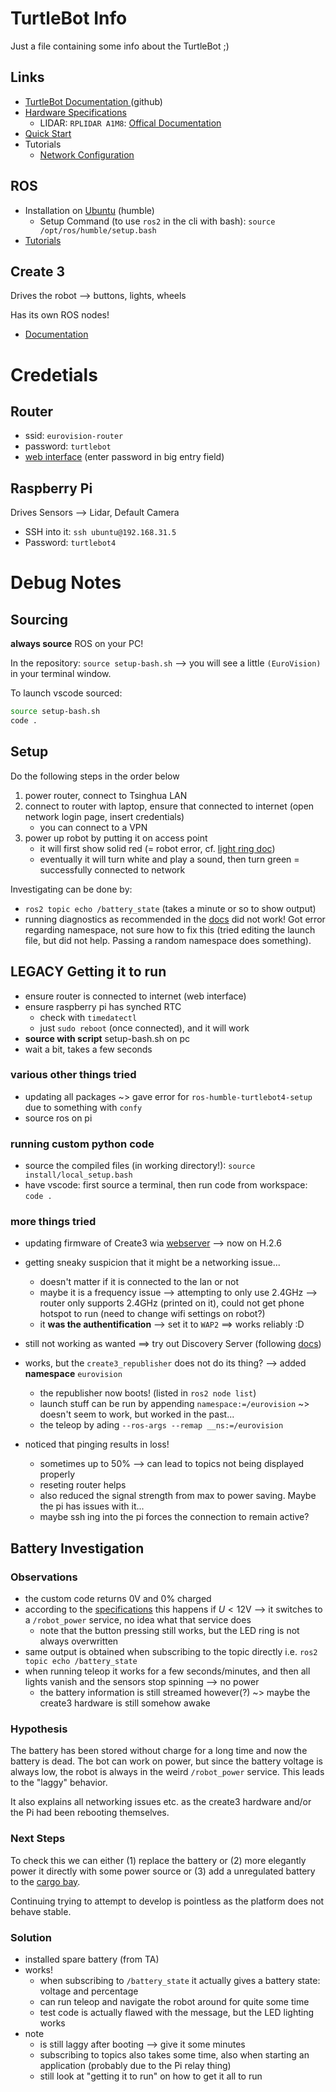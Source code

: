 # TurtleBot Info

Just a file containing some info about the TurtleBot ;)

## Links

- [TurtleBot Documentation ](https://turtlebot.github.io/turtlebot4-user-manual/)(github)
- [Hardware Specifications](https://www.ncnynl.com/archives/202208/5371.html)
    - LIDAR: `RPLIDAR A1M8`: [Offical Documentation](https://www.slamtec.com/en/Lidar/A1)
- [Quick Start](https://www.ncnynl.com/archives/202208/5372.html)
- Tutorials
    - [Network Configuration](https://www.ncnynl.com/archives/202208/5374.html)
 
## ROS

- Installation on [Ubuntu](https://docs.ros.org/en/humble/Installation/Ubuntu-Install-Debs.html) (humble)
    - Setup Command (to use `ros2` in the cli with bash): `source /opt/ros/humble/setup.bash`
- [Tutorials](https://docs.ros.org/en/humble/Tutorials.html)
 
## Create 3

Drives the robot --> buttons, lights, wheels

Has its own ROS nodes!

- [Documentation](https://iroboteducation.github.io/create3_docs/)

# Credetials

## Router

- ssid: `eurovision-router`
- password: `turtlebot`
- [web interface](http://192.168.31.1) (enter password in big entry field)

## Raspberry Pi

Drives Sensors --> Lidar, Default Camera

- SSH into it: `ssh ubuntu@192.168.31.5`
- Password: `turtlebot4`

# Debug Notes

## Sourcing

**always source** ROS on your PC!

In the repository: `source setup-bash.sh` --> you will see a little `(EuroVision)` in your terminal window.

To launch vscode sourced:

```bash
source setup-bash.sh
code .
```

## Setup

Do the following steps in the order below

1. power router, connect to Tsinghua LAN
2. connect to router with laptop, ensure that connected to internet (open network login page, insert credentials)
    - you can connect to a VPN
3. power up robot by putting it on access point
    - it will first show solid red (= robot error, cf. [light ring doc](https://iroboteducation.github.io/create3_docs/hw/face/))
    - eventually it will turn white and play a sound, then turn green = successfully connected to network

Investigating can be done by:

- `ros2 topic echo /battery_state` (takes a minute or so to show output)
- running diagnostics as recommended in the [docs](https://turtlebot.github.io/turtlebot4-user-manual/troubleshooting/diagnostics.html) did not work! Got error regarding namespace, not sure how to fix this (tried editing the launch file, but did not help. Passing a random namespace does something).


## LEGACY Getting it to run 

- ensure router is connected to internet (web interface)
- ensure raspberry pi has synched RTC
    - check with `timedatectl`
    - just `sudo reboot` (once connected), and it will work
- **source with script** setup-bash.sh on pc
- wait a bit, takes a few seconds

### various other things tried

- updating all packages ~> gave error for `ros-humble-turtlebot4-setup` due to something with `confy`
- source ros on pi

### running custom python code

- source the compiled files (in working directory!): `source install/local_setup.bash`
- have vscode: first source a terminal, then run code from workspace: `code .`

### more things tried

- updating firmware of Create3 wia [webserver](https://iroboteducation.github.io/create3_docs/webserver/connect/) --> now on H.2.6
- getting sneaky suspicion that it might be a networking issue...
    - doesn't matter if it is connected to the lan or not
    - maybe it is a frequency issue --> attempting to only use 2.4GHz --> router only supports 2.4GHz (printed on it), could not get phone hotspot to run (need to change wifi settings on robot?)
    - it **was the authentification** --> set it to `WAP2` ==> works reliably :D


- still not working as wanted ==> try out Discovery Server (following [docs](https://turtlebot.github.io/turtlebot4-user-manual/setup/discovery_server.html))
- works, but the `create3_republisher` does not do its thing? --> added **namespace** `eurovision`
    - the republisher now boots! (listed in `ros2 node list`)
    - launch stuff can be run by appending `namespace:=/eurovision` ~> doesn't seem to work, but worked in the past...
    - the teleop by ading `--ros-args --remap __ns:=/eurovision`


- noticed that pinging results in loss!
    - sometimes up to 50% --> can lead to topics not being displayed properly
    - reseting router helps
    - also reduced the signal strength from max to power saving. Maybe the pi has issues with it...
    - maybe ssh ing into the pi forces the connection to remain active?

## Battery Investigation

### Observations

- the custom code returns 0V and 0% charged
- according to the [specifications](https://iroboteducation.github.io/create3_docs/hw/electrical/) this happens if $U<12\text{V}$ --> it switches to a `/robot_power` service, no idea what that service does
    - note that the button pressing still works, but the LED ring is not always overwritten
- same output is obtained when subscribing to the topic directly i.e. `ros2 topic echo /battery_state`
- when running teleop it works for a few seconds/minutes, and then all lights vanish and the sensors stop spinning --> no power
    - the battery information is still streamed however(?) ~> maybe the create3 hardware is still somehow awake

### Hypothesis

The battery has been stored without charge for a long time and now the battery is dead. The bot can work on power, but since the battery voltage is always low, the robot is always in the weird `/robot_power` service. This leads to the "laggy" behavior.

It also explains all networking issues etc. as the create3 hardware and/or the Pi had been rebooting themselves.

### Next Steps

To check this we can either (1) replace the battery or (2) more elegantly power it directly with some power source or (3) add a unregulated battery to the [cargo bay](https://iroboteducation.github.io/create3_docs/hw/adapter/).

Continuing trying to attempt to develop is pointless as the platform does not behave stable.

### Solution

- installed spare battery (from TA)
- works!
    - when subscribing to `/battery_state` it actually gives a battery state: voltage and percentage
    - can run teleop and navigate the robot around for quite some time
    - test code is actually flawed with the message, but the LED lighting works
- note
    - is still laggy after booting --> give it some minutes
    - subscribing to topics also takes some time, also when starting an application (probably due to the Pi relay thing)
    - still look at "getting it to run" on how to get it all to run
